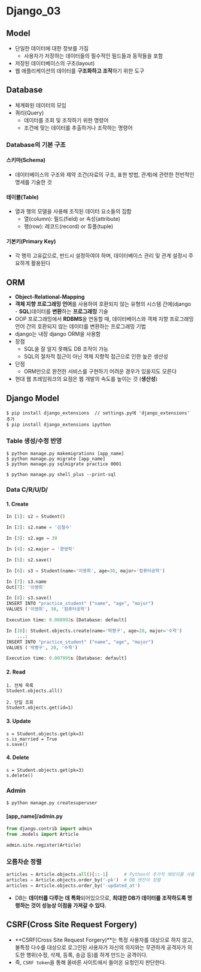 # Django_03

## Model

-   단일한 데이터에 대한 정보를 가짐
    -   사용자가 저장하는 데이터들의 필수적인 필드들과 동작들을 포함
-   저장된 데이터베이스의 구조(layout)
-   웹 애플리케이션의 데이터를 **구조화하고 조작**하기 위한 도구



## Database

-   체계화된 데이터의 모임
-   쿼리(Query)
    -   데이터를 조회 및 조작하기 위한 명령어
    -   조건에 맞는 데이터를 추출하거나 조작하는 명령어



### Database의 기본 구조

#### 스키마(Schema)

-   데이터베이스의 구조와 제약 조건(자료의 구조, 표현 방법, 관계)에 관련한 전반적인 명세를 기술한 것

#### 테이블(Table)

-   열과 행의 모델을 사용해 조직된 데이터 요소들의 집합
    -   열(column): 필드(field) or 속성(attribute)
    -   행(row): 레코드(record) or 튜플(tuple)

#### 기본키(Primary Key)

-   각 행의 고유값으로, 반드시 설정하여야 하며, 데이터베이스 관리 및 관계 설정시 주요하게 활용된다



## ORM

-   **Object-Relational-Mapping**
-   **객체 지향 프로그래밍 언어**를 사용하여 호환되지 않는 유형의 시스템 간에(django - **SQL**)데이터를 **변환**하는 **프로그래밍** 기술
-   OOP 프로그래밍에서 **RDBMS**을 연동할 때, 데이터베이스와 객체 지향 프로그래밍 언어 간의 호환되지 않는 데이터를 변환하는 프로그래밍 기법
-   django는 내장 django ORM을 사용함
-   장점
    -   SQL을 잘 알지 못해도 DB 조작이 가능
    -   SQL의 절차적 접근이 아닌 객체 지향적 접근으로 인한 높은 생산성
-   단점
    -   ORM만으로 완전한 서비스를 구현하기 어려운 경우가 있을지도 모른다
-   현대 웹 프레임워크의 요점은 웹 개발의 속도를 높이는 것 (**생산성**)



## Django Model

```
$ pip install django_extensions  // settings.py에 'django_extensions' 추가
$ pip install django_extensions ipython
```



### Table 생성/수정 반영

```
$ python manage.py makemigrations [app_name]
$ python manage.py migrate [app_name]
$ python manage.py sqlmigrate practice 0001
```

```
$ python manage.py shell_plus --print-sql
```



### Data C/R/U/D/

#### 1. Create

```python
In [1]: s2 = Student()

In [2]: s2.name = '김철수'

In [3]: s2.age = 30

In [4]: s2.major = '경영학'

In [5]: s2.save()
```

```python
In [6]: s3 = Student(name='이영희', age=30, major='컴퓨터공학')      

In [7]: s3.name
Out[7]: '이영희'

In [8]: s3.save()
INSERT INTO "practice_student" ("name", "age", "major")
VALUES ('이영희', 30, '컴퓨터공학')

Execution time: 0.008992s [Database: default]
```

```python
In [10]: Student.objects.create(name='박짱구', age=20, major='수학') 
    ...: 
INSERT INTO "practice_student" ("name", "age", "major")
VALUES ('박짱구', 20, '수학')

Execution time: 0.007995s [Database: default]
```

#### 2. Read

```
1. 전체 목록
Student.objects.all()

2. 단일 조회
Student.objects.get(id=1)
```

#### 3. Update

```
s = Student.objects.get(pk=3)
s.is_married = True
s.save()
```

#### 4. Delete

```
s = Student.objects.get(pk=3)
s.delete()
```



### Admin

```
$ python manage.py createsuperuser
```

#### [app_name]/admin.py

```python
from django.contrib import admin
from .models import Article

admin.site.register(Article)
```



### 오름차순 정렬

```python
articles = Article.objects.all()[::-1]		# Python이 추가적 메모리를 사용해 정렬
articles = Article.objects.order_by('-pk')  # DB 엔진이 정렬
articles = Article.objects.order_by('-updated_at')
```

-   DB는 **데이터를 다루는 데 특화**되어있으므로, **최대한 DB가 데이터를 조작하도록 명령하는 것이 성능상 이점을 가져갈 수 있다.**



## CSRF(Cross Site Request Forgery)

-   **CSRF(Cross Site Request Forgery)**는 특정 사용자를 대상으로 하지 않고, 불특정 다수를 대상으로 로그인된 사용자가 자신의 의지와는 무관하게 공격자가 의도한 행위(수정, 삭제, 등록, 송금 등)를 하게 만드는 공격이다.
-   즉, `CSRF token`을 통해 올바른 사이트에서 들어온 요청인지 판단한다.

